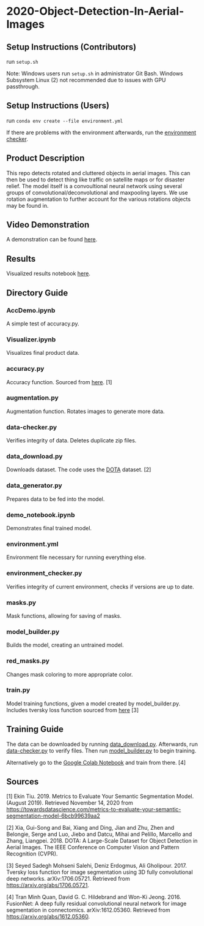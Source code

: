 # 2020-Object-Detection-In-Aerial-Images

## Setup Instructions (Contributors)
run `setup.sh`

Note: Windows users run `setup.sh` in administrator Git Bash. Windows Subsystem Linux (2) not recommended due to issues with GPU passthrough.

## Setup Instructions (Users)

run `conda env create --file environment.yml`

If there are problems with the environment afterwards, run the [environment checker](https://github.com/umd-fire-coml/2020-Object-Detection-In-Aerial-Images/blob/master/environment_checker.py).

## Product Description

This repo detects rotated and cluttered objects in aerial images. This can then be used to detect thing like traffic on satellite maps or for disaster relief. The model itself is a convoultional neural network using several groups of convolutional/deconvolutional and maxpooling layers. We use rotation augmentation to further account for the various rotations objects may be found in.

## Video Demonstration

A demonstration can be found [here](https://youtu.be/tSZCD2kxmtQ).

## Results

Visualized results notebook [here](https://github.com/umd-fire-coml/2020-Object-Detection-In-Aerial-Images/blob/master/Visualizer.ipynb).

## Directory Guide

### AccDemo.ipynb
A simple test of accuracy.py.

### Visualizer.ipynb
Visualizes final product data.

### accuracy.py
Accuracy function. Sourced from [here](https://towardsdatascience.com/metrics-to-evaluate-your-semantic-segmentation-model-6bcb99639aa2). [1]

### augmentation.py
Augmentation function. Rotates images to generate more data.

### data-checker.py
Verifies integrity of data. Deletes duplicate zip files.

### data_download.py 
Downloads dataset. The code uses the [DOTA](https://captain-whu.github.io/DOTA/index.html) dataset. [2]

### data_generator.py
Prepares data to be fed into the model.

### demo_notebook.ipynb
Demonstrates final trained model.

### environment.yml
Environment file necessary for running everything else.

### environment_checker.py
Verifies integrity of current environment, checks if versions are up to date.

### masks.py
Mask functions, allowing for saving of masks.

### model_builder.py
Builds the model, creating an untrained model.

### red_masks.py
Changes mask coloring to more appropriate color.

### train.py
Model training functions, given a model created by model_builder.py. Includes tversky loss function sourced from [here](https://arxiv.org/abs/1706.05721) [3]

## Training Guide

The data can be downloaded by running [data_download.py](https://github.com/umd-fire-coml/2020-Object-Detection-In-Aerial-Images/blob/master/data_download.py). 
Afterwards, run [data-checker.py](https://github.com/umd-fire-coml/2020-Object-Detection-In-Aerial-Images/blob/master/data-checker.py) to verify files.
Then run [model_builder.py](https://github.com/umd-fire-coml/2020-Object-Detection-In-Aerial-Images/blob/master/data-checker.py) to begin training.

Alternatively go to the [Google Colab Notebook](https://colab.research.google.com/drive/1BeKgI61b-GMTHxmwhIIyjMlWM5is6IDE?usp=sharing) and train from there. [4]

## Sources

[1] Ekin Tiu. 2019. Metrics to Evaluate Your Semantic Segmentation Model. (August 2019). Retrieved November 14, 2020 from https://towardsdatascience.com/metrics-to-evaluate-your-semantic-segmentation-model-6bcb99639aa2

[2] Xia, Gui-Song and Bai, Xiang and Ding, Jian and Zhu, Zhen and Belongie, Serge and Luo, Jiebo and Datcu, Mihai and Pelillo, Marcello and Zhang, Liangpei. 2018. DOTA: A Large-Scale Dataset for Object Detection in Aerial Images. The IEEE Conference on Computer Vision and Pattern Recognition (CVPR).

[3] Seyed Sadegh Mohseni Salehi, Deniz Erdogmus, Ali Gholipour. 2017. Tversky loss function for image segmentation using 3D fully convolutional deep networks. arXiv:1706.05721. Retrieved from https://arxiv.org/abs/1706.05721.

[4] Tran Minh Quan, David G. C. Hildebrand and Won-Ki Jeong. 2016. FusionNet: A deep fully residual convolutional neural network for image segmentation in connectomics. arXiv:1612.05360. Retrieved from https://arxiv.org/abs/1612.05360. 
